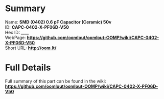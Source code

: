 
Summary
=================
  
Name: __SMD (0402) 0.6 pF Capacitor (Ceramic) 50v__    
ID: __CAPC-0402-X-PF06D-V50__   
Hex ID: ____   
WebPage: __https://github.com/oomlout/oomlout-OOMP/wiki/CAPC-0402-X-PF06D-V50__   
Short URL: __http://oom.lt/__   

Full Details
==========================
Full summary of this part can be found in the wiki:   
__https://github.com/oomlout/oomlout-OOMP/wiki/CAPC-0402-X-PF06D-V50__    

